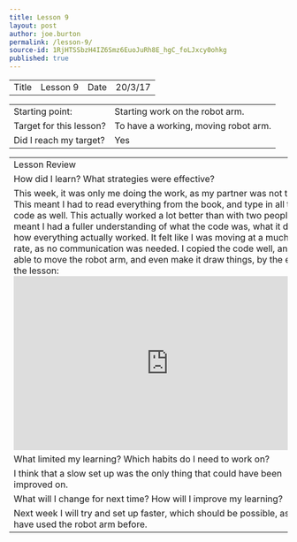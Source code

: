 ```yaml
---
title: Lesson 9
layout: post
author: joe.burton
permalink: /lesson-9/
source-id: 1RjHTSSbzH4IZ6Smz6EuoJuRh8E_hgC_foLJxcy0ohkg
published: true
---
```

<table>
  <tr>
    <td>Title</td>
    <td>Lesson 9</td>
    <td>Date</td>
    <td>20/3/17</td>
  </tr>
</table>


<table>
  <tr>
    <td>Starting point:</td>
    <td>Starting work on the robot arm.</td>
  </tr>
  <tr>
    <td>Target for this lesson?</td>
    <td>To have a working, moving robot arm.</td>
  </tr>
  <tr>
    <td>Did I reach my target?</td>
    <td> Yes</td>
  </tr>
</table>


<table>
  <tr>
    <td>Lesson Review</td>
  </tr>
  <tr>
    <td>How did I learn? What strategies were effective? </td>
  </tr>
  <tr>
    <td>This week, it was only me doing the work, as my partner was not there.. This meant I had to read everything from the book, and type in all the code as well. This actually worked a lot better than with two people, as it meant I had a fuller understanding of what the code was, what it did, and how everything actually worked. It felt like I was moving at a much faster rate, as no communication was needed.
I copied the code well, and was able to move the robot arm, and even make it draw things, by the end of the lesson:
<iframe width="560" height="315" src="https://www.youtube.com/embed/RzkLwozHhyo" frameborder="0" allowfullscreen></iframe></td>
  </tr>
  <tr>
    <td>What limited my learning? Which habits do I need to work on? </td>
  </tr>
  <tr>
    <td>I think that a slow set up was the only thing that could have been improved on.</td>
  </tr>
  <tr>
    <td>What will I change for next time? How will I improve my learning?</td>
  </tr>
  <tr>
    <td>Next week I will try and set up faster, which should be possible, as I now have used the robot arm before.</td>
  </tr>
</table>


